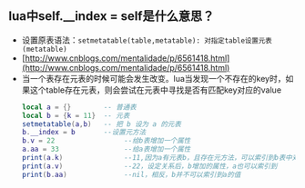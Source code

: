 ##  lua中self.__index = self是什么意思？
+   设置原表语法：`setmetatable(table,metatable): 对指定table设置元表(metatable)`
+   [http://www.cnblogs.com/mentalidade/p/6561418.html](http://www.cnblogs.com/mentalidade/p/6561418.html)
+   当一个表存在元表的时候可能会发生改变。lua当发现一个不存在的key时，如果这个table存在元表，则会尝试在元表中寻找是否有匹配key对应的value
    ```lua
    local a = {}        -- 普通表
    local b = {k = 11}  -- 元表 
    setmetatable(a,b)   -- 把 b 设为 a 的元表
    b.__index = b       --设置元方法
    b.v = 22                 --给b表增加一个属性
    a.aa = 33                --给a表增加一个属性
    print(a.k)               --11,因为a有元表b，且存在元方法，可以索引到b表中对应的值
    print(a.v)               --22，设定关系后，b增加的属性，a也可以索引到
    print(b.aa)              --nil，相反，b并不可以索引到a的值
    
    ```